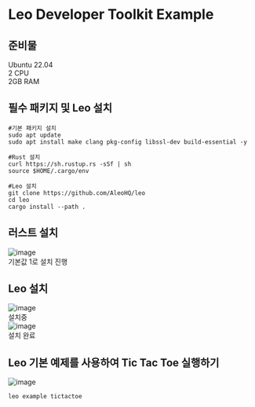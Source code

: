 # Leo Developer Toolkit Example

## 준비물
Ubuntu 22.04<br>
2 CPU<br>
2GB RAM

## 필수 패키지 및 Leo 설치
```
#기본 패키지 설치
sudo apt update
sudo apt install make clang pkg-config libssl-dev build-essential -y

#Rust 설치
curl https://sh.rustup.rs -sSf | sh
source $HOME/.cargo/env

#Leo 설치
git clone https://github.com/AleoHQ/leo
cd leo
cargo install --path .
```

## 러스트 설치
![image](https://github.com/inklbot/a/assets/31788091/bfaa0e6e-76bf-4294-8389-155c6150fc10)
<br>
기본값 1로 설치 진행<br>

## Leo 설치
![image](https://github.com/inklbot/a/assets/31788091/87f504e3-f3a6-427f-9352-2ddf08c3d39a)
<br> 설치중<br>
![image](https://github.com/inklbot/a/assets/31788091/f867e05a-3d9d-4ac7-a10d-cad7992be2ae)
<br> 설치 완료

## Leo 기본 예제를 사용하여 Tic Tac Toe 실행하기
![image](https://github.com/inklbot/a/assets/31788091/79e5d3a3-ae50-4041-bd72-7943afb5daeb)

```
leo example tictactoe
```
